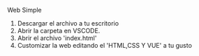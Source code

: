 Web Simple

1. Descargar el archivo a tu escritorio
2. Abrir la carpeta en VSCODE.
3. Abrir el archivo 'index.html'
4. Customizar la web editando el 'HTML,CSS Y VUE' a tu gusto
